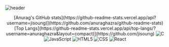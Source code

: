 ![header](https://capsule-render.vercel.app/api?color=auto&type=Waving&text=Welcome&animation=blink&height=400)
<div align="center">
  [Anurag's GitHub stats](https://github-readme-stats.vercel.app/api?username=jisoung)](https://github.com/anuraghazra/github-readme-stats)
  [Top Langs](https://github-readme-stats.vercel.app/api/top-langs/?username=anuraghazra&layout=compact)](https://github.com/jisoung)
  <img alt="C" src ="https://img.shields.io/badge/C-A8B9CC.svg?&style=for-the-badge&logo=C&logoColor=white"/>
  <img alt="JavaScript" src ="https://img.shields.io/badge/JavaScript-F7DF1E.svg?&style=for-the-badge&logo=javascript&logoColor=white"/>
  <img alt="HTML5" src ="https://img.shields.io/badge/HTML5-E34F26.svg?&style=for-the-badge&logo=html5&logoColor=white"/>
  <img alt="CSS" src ="https://img.shields.io/badge/CSS3-1572B6.svg?&style=for-the-badge&logo=css3&logoColor=white"/>
  <img alt="React" src ="https://img.shields.io/badge/React-61DAFB.svg?&style=for-the-badge&logo=React&logoColor=white"/>
</div>
 
